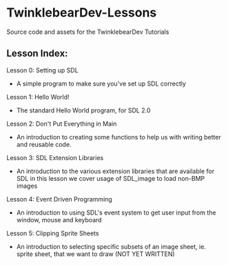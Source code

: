 TwinklebearDev-Lessons
======================

Source code and assets for the TwinklebearDev Tutorials

## Lesson Index:
Lesson 0: Setting up SDL   
- A simple program to make sure you've set up SDL correctly

Lesson 1: Hello World!
- The standard Hello World program, for SDL 2.0

Lesson 2: Don't Put Everything in Main
- An introduction to creating some functions to help us with writing better and reusable code.

Lesson 3: SDL Extension Libraries
- An introduction to the various extension libraries that are available for SDL in this lesson we cover usage of SDL_image to load non-BMP images

Lesson 4: Event Driven Programming
- An introduction to using SDL's event system to get user input from the window, mouse and keyboard

Lesson 5: Clipping Sprite Sheets
- An introduction to selecting specific subsets of an image sheet, ie. sprite sheet, that we want to draw (NOT YET WRITTEN)